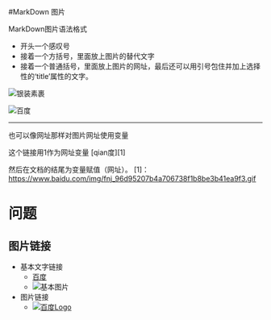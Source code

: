 #MarkDown 图片

MarkDown图片语法格式
- 开头一个感叹号
- 接着一个方括号，里面放上图片的替代文字
- 接着一个普通括号，里面放上图片的网址，最后还可以用引号包住并加上选择性的‘title’属性的文字。

![银装素裹](https://img0.baidu.com/it/u=1435639120,2241364006&fm=253&fmt=auto&app=138&f=JPEG?w=800&h=500)

![百度](https://www.baidu.com/img/fnj_96d95207b4a706738f1b8be3b41ea9f3.gif)

---

也可以像网址那样对图片网址使用变量

这个链接用1作为网址变量 [qian度][1]

然后在文档的结尾为变量赋值（网址）。
[1]：https://www.baidu.com/img/fnj_96d95207b4a706738f1b8be3b41ea9f3.gif
# 问题

## 图片链接
- 基本文字链接
	- [百度][baidu]
	- ![基本图片](https://ss0.bdstatic.com/5aV1bjqh_Q23odCf/static/superman/img/logo_top_ca79a146.png)
- 图片链接
	- [![百度Logo][baidu_logo]][baidu]
	
	
[baidu]:https://www.baidu.com/
[baidu_logo]:https://ss0.bdstatic.com/5aV1bjqh_Q23odCf/static/superman/img/logo_top_ca79a146.png
